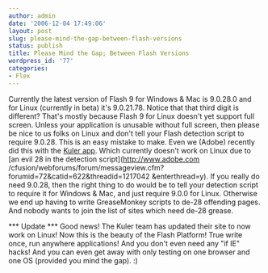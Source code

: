 ```yaml
---
author: admin
date: '2006-12-04 17:49:06'
layout: post
slug: please-mind-the-gap-between-flash-versions
status: publish
title: Please Mind the Gap; Between Flash Versions
wordpress_id: '77'
categories:
- Flex
---
```


Currently the latest version of Flash 9 for Windows & Mac is 9.0.28.0 and for
Linux (currently in beta) it's 9.0.21.78. Notice that that third digit is
different? That's mostly because Flash 9 for Linux doesn't yet support full
screen. Unless your application is unusable without full screen, then please
be nice to us folks on Linux and don't tell your Flash detection script to
require 9.0.28. This is an easy mistake to make. Even we (Adobe) recently did
this with the [Kuler app](http://kuler.adobe.com/). Which currently doesn't
work on Linux due to [an evil 28 in the detection script](http://www.adobe.com
/cfusion/webforums/forum/messageview.cfm?forumid=72&catid=622&threadid=1217042
&enterthread=y). If you really do need 9.0.28, then the right thing to do
would be to tell your detection script to require it for Windows & Mac, and
just require 9.0.0 for Linux. Otherwise we end up having to write GreaseMonkey
scripts to de-28 offending pages. And nobody wants to join the list of sites
which need de-28 grease.

*** Update *** Good news! The Kuler team has updated their site to now work on Linux! Now this is the beauty of the Flash Platform! True write once, run anywhere applications! And you don't even need any "if IE" hacks! And you can even get away with only testing on one browser and one OS (provided you mind the gap). :)

